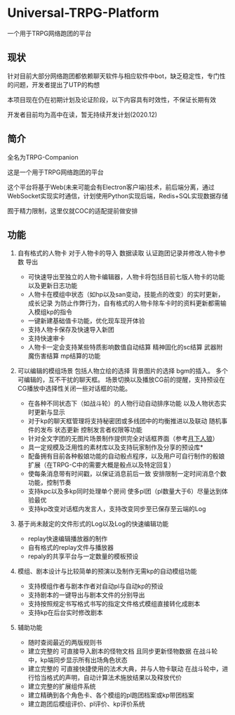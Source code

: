 # Universal-TRPG-Platform
一个用于TRPG网络跑团的平台

## 现状

针对目前大部分网络跑团都依赖聊天软件与相应软件中bot，缺乏稳定性，专门性的问题，开发者提出了UTP的构想

本项目现在仍在初期计划及论证阶段，以下内容具有时效性，不保证长期有效 

开发者目前均为高中在读，暂无持续开发计划(2020.12) 

## 简介

全名为TRPG-Companion  

这是一个用于TRPG网络跑团的平台

这个平台将基于Web(未来可能会有Electron客户端)技术，前后端分离，通过WebSocket实现实时通信，计划使用Python实现后端，Redis+SQL实现数据存储

囿于精力限制，这里仅就COC的适配提前做安排  

## 功能

1. 自有格式的人物卡 对于人物卡的导入 数据读取 认证跑团记录并修改人物卡参数 导出  
    - 可快速导出至独立的人物卡编辑器，人物卡将包括目前七版人物卡的功能以及更新日志功能
    - 人物卡在模组中状态（如hp以及san变动，技能点的改变）的实时更新，成长记录  为防止作弊行为，自有格式的人物卡除车卡时的资料更新都需输入模组kp的指令
    - 一键新建基础值卡功能，优化现车现开体验
    - 支持人物卡保存及快速导入新团
    - 支持快速审卡
    - 人物卡一定会支持某些特质影响数值自动结算 精神固化的sc结算 武器附魔伤害结算 mp结算的功能

2. 可以编辑的模组场景 包括人物立绘的选择 背景图片的选择 bgm的插入。  多个可编辑的，互不干扰的聊天框。  场景切换以及播放CG前的提醒，支持预设在CG播放中选择性关闭一些对话框的功能。 
    - 在各种不同状态下（如战斗轮）的人物行动自动排序功能 以及人物状态实时更新与显示 
    - 对于kp的聊天框管理将支持秘密团或多线团中的均衡推进以及联动 随机事件的发布 状态更新 控制发言者权限等功能 
    - 针对全文字团的无图片场景制作提供完全对话框界面（参考[月下人狼](https://github.com/uhyo/jinrou/)）   
    - 具一定规模及泛用性的素材库以及支持玩家制作及分享的预设库*    
    - 配备拥有目前各种骰娘功能的自动骰点程序，以及用户可自行制作的骰娘扩展（在TRPG-C中的需要大概是骰点以及特定回复）
    - 使每条消息带有时间戳，以保证消息前后一致 安排限制一定时间消息个数功能，控制节奏  
    - 支持kpc以及多kp同时处理单个房间 使多pl团（pl数量大于6）尽量达到体验最优  
    - 支持kp改变对话框内发言人，支持改变同步至已保存至云端的Log
  
3. 基于尚未敲定的文件形式的Log以及Log的快速编辑功能  
    - replay快速编辑播放器的制作 
    - 自有格式的replay文件与播放器
    - repaly的共享平台与一定数量的模板预设

4. 模组、剧本设计与比较简单的预演以及制作无需kp的自动模组功能    
    - 支持模组作者与剧本作者对自动pl与自动kp的预设  
    - 支持剧本的一键导出与剧本文件的分别导出  
    - 支持按照规定书写格式书写的指定文件格式模组直接转化成剧本  
    - 支持kp在后台实时修改剧本  
     
5. 辅助功能
    - 随时查阅最近的两版规则书
    - 建立完整的 可直接导入剧本的怪物文档 且同步更新怪物数据 在战斗轮中，kp端同步显示所有出场角色状态
    - 建立完整的 可直接快捷使用的法术大典，并与人物卡联动 在战斗轮中，进行恰当格式的声明，自动计算法术施放结果以及释放代价
    - 建立完整的扩展组件系统
    - 建立精确到各个角色卡、各个模组的pl跑团档案或kp带团档案
    - 建立跑团后模组评价、pl评价、kp评价系统
